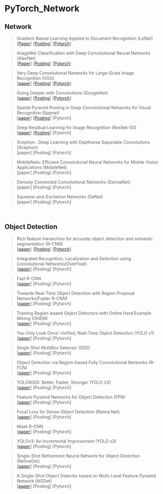 # PyTorch_Network




## Network


>Gradient-Based Learning Applied to Document Recognition (LeNet)  
[[Paper](http://vision.stanford.edu/cs598_spring07/papers/Lecun98.pdf)] [[Posting](https://ctkim.tistory.com/119?category=880317)] [[Pytorch](https://github.com/gogo5911/PyTorch_Network_CNN/tree/main/1.LeNet)]


>ImageNet Classification with Deep Convolutional Neural Networks (AlexNet)  
[[Paper](https://papers.nips.cc/paper/2012/file/c399862d3b9d6b76c8436e924a68c45b-Paper.pdf)] [[Posting](https://ctkim.tistory.com/120)] [[Pytorch](https://github.com/gogo5911/PyTorch_Network/tree/main/2.AlexNet)]

>Very Deep Convolutional Networks for Large-Scale Image Recognition (VGG)  
[[paper](https://arxiv.org/pdf/1409.1556.pdf%20http://arxiv.org/abs/1409.1556.pdf)] [[Posting](https://ctkim.tistory.com/114)]  [[Pytorch](https://github.com/gogo5911/PyTorch_Network_CNN/tree/main/3.VGG)]

>Going Deeper with Convolutions (GoogleNet)  
[[paper](https://static.googleusercontent.com/media/research.google.com/ko//pubs/archive/43022.pdf)] [[Posting](https://ctkim.tistory.com/121)] [[Pytorch](https://github.com/gogo5911/PyTorch_Network_CNN/tree/main/4.GoogleNet)]

>Spatial Pyramid Pooling in Deep Convolutional Networks for Visual Recognition (Sppnet)  
[[paper](https://arxiv.org/pdf/1406.4729.pdf)] [[Posting](https://ctkim.tistory.com/186)] [Pytorch]

>Deep Residual Learning for Image Recognition (ResNet-50)  
[[paper](https://arxiv.org/pdf/1512.03385.pdf)] [[Posting](https://ctkim.tistory.com/167)] [Pytorch]

>Xception : Deep Learning with Depthwise Separable Convolutions (Xception)  
[paper] [Posting] [Pytorch]

>MobileNets: Efficient Convolutional Neural Networks for Mobile Vision Applications (MobileNet)  
[paper] [Posting] [Pytorch]

>Densely Connected Convolutional Networks (DenseNet)  
[paper] [Posting] [Pytorch]

>Squeeze-and-Excitation Networks (SeNet)  
[paper] [Posting] [Pytorch]
  
</br>

## Object Detection

>Rich feature hierarchies for accurate object detection and semantic segmentation (R-CNN)  
[[paper](https://arxiv.org/pdf/1311.2524.pdf)] [[Posting](https://ctkim.tistory.com/171)] [[Pytorch](https://github.com/gogo5911/PyTorch_Network_CNN/tree/main/5.R-CNN)]

>Integrated Recognition, Localization and Detection using Convolutional Networks(OverFeat)  
[[paper](https://arxiv.org/pdf/1312.6229.pdf)] [Posting] [Pytorch]

>Fast R-CNN  
[[paper](https://arxiv.org/pdf/1504.08083.pdf)] [Posting] [Pytorch]

>Towards Real-Time Object Detection with Region Proposal Networks(Faster R-CNN)  
[[paper](https://arxiv.org/pdf/1506.01497.pdf)] [Posting] [Pytorch]

>Training Region-based Object Detectors with Online Hard Example Mining (OHEM)  
[[paper](https://arxiv.org/pdf/1604.03540.pdf)] [Posting] [Pytorch]

>You Only Look Once: Unified, Real-Time Object Detection (YOLO v1)  
[[paper](https://arxiv.org/pdf/1506.02640.pdf)] [Posting] [Pytorch]

>Single Shot MultiBox Detector (SSD)  
[[paper](https://arxiv.org/pdf/1512.02325.pdf)] [Posting] [Pytorch]

>Object Detection via Region-based Fully Convolutional Networks (R-FCN)  
[[paper](https://arxiv.org/pdf/1605.06409.pdf)] [Posting] [Pytorch]

>YOLO9000: Better, Faster, Stronger (YOLO V2)  
[[paper](https://arxiv.org/pdf/1612.08242.pdf)] [Posting] [Pytorch]

>Feature Pyramid Networks for Object Detection (FPN)  
[[paper](https://arxiv.org/pdf/1612.03144.pdf)] [Posting] [Pytorch]

>Focal Loss for Dense Object Detection (Retina Net)  
[[paper](https://arxiv.org/pdf/1708.02002.pdf)] [Posting] [Pytorch]

>Mask R-CNN  
[[paper](https://arxiv.org/pdf/1703.06870.pdf)] [Posting] [Pytorch]

>YOLOv3: An Incremental Improvement (YOLO v3)  
[[paper](https://pjreddie.com/media/files/papers/YOLOv3.pdf)] [Posting] [Pytorch]

>Single-Shot Refinement Neural Network for Object Detection (RefineDet)  
[[paper](https://arxiv.org/pdf/1711.06897.pdf)] [Posting] [Pytorch]

>A Single-Shot Object Detector based on Multi-Level Feature Pyramid Network (M2Det)  
[[paper](https://arxiv.org/pdf/1811.04533.pdf)] [Posting] [Pytorch]
